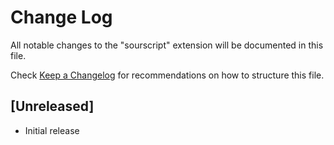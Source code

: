 # Change Log

All notable changes to the "sourscript" extension will be documented in this file.

Check [Keep a Changelog](http://keepachangelog.com/) for recommendations on how to structure this file.

## [Unreleased]

- Initial release